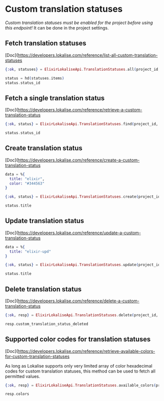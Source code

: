 # Custom translation statuses

*Custom translation statuses must be enabled for the project before using this endpoint!* It can be done in the project settings.

## Fetch translation statuses

[Doc](https://developers.lokalise.com/reference/list-all-custom-translation-statuses

```elixir
{:ok, statuses} = ElixirLokaliseApi.TranslationStatuses.all(project_id, page: 2, limit: 1)

status = hd(statuses.items)
status.status_id
```

## Fetch a single translation status

[Doc](https://developers.lokalise.com/reference/retrieve-a-custom-translation-status

```elixir
{:ok, status} = ElixirLokaliseApi.TranslationStatuses.find(project_id, status_id)

status.status_id
```

## Create translation status

[Doc](https://developers.lokalise.com/reference/create-a-custom-translation-status

```elixir
data = %{
  title: "elixir",
  color: "#344563"
}

{:ok, status} = ElixirLokaliseApi.TranslationStatuses.create(project_id, data)

status.title
```

## Update translation status

[Doc](https://developers.lokalise.com/reference/update-a-custom-translation-status

```elixir
data = %{
  title: "elixir-upd"
}

{:ok, status} = ElixirLokaliseApi.TranslationStatuses.update(project_id, status_id, data)

status.title
```

## Delete translation status

[Doc](https://developers.lokalise.com/reference/delete-a-custom-translation-status

```elixir
{:ok, resp} = ElixirLokaliseApi.TranslationStatuses.delete(project_id, status_id)

resp.custom_translation_status_deleted
```

## Supported color codes for translation statuses

[Doc](https://developers.lokalise.com/reference/retrieve-available-colors-for-custom-translation-statuses

As long as Lokalise supports only very limited array of color hexadecimal codes for custom translation statuses, this method can be used to fetch all permitted values.

```elixir
{:ok, resp} = ElixirLokaliseApi.TranslationStatuses.available_colors(project_id)

resp.colors
```
